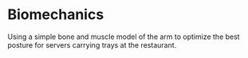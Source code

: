 # Biomechanics

Using a simple bone and muscle model of the arm to optimize the best posture for servers carrying trays at the restaurant.
